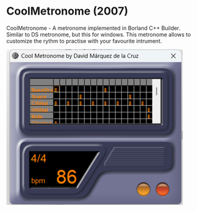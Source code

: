 # CoolMetronome (2007)
CoolMetronome - A metronome implemented in Borland C++ Builder.
Similar to DS metronome, but this for windows. This metronome allows to customize the rythm to practise with your favourite intrument.

![Screenshot1](https://raw.githubusercontent.com/D0ct0rDave/CoolMetronome/refs/heads/main/repoimgs/screenshot1.png)
